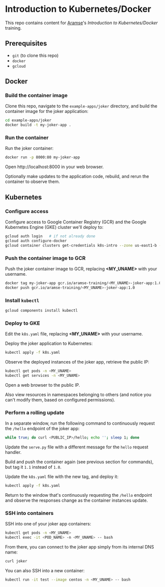# Introduction to Kubernetes/Docker
This repo contains content for [Aramse](http://aramse.io)'s _Introduction to Kubernetes/Docker_ training.

## Prerequisites
- `git` (to clone this repo)
- `docker`
- `gcloud`

## Docker
### Build the container image
Clone this repo, navigate to the `example-apps/joker` directory, and build the container image for the joker application:
```sh
cd example-apps/joker
docker build -t my-joker-app .
```

### Run the container
Run the joker container:
```sh
docker run -p 8000:80 my-joker-app
```
Open http://localhost:8000 in your web browser.

Optionally make updates to the application code, rebuild, and rerun the container to observe them.


## Kubernetes

### Configure access
Configure access to Google Container Registry (GCR) and the Google Kubernetes Engine (GKE) cluster we'll deploy to:
```sh
gcloud auth login   # if not already done
gcloud auth configure-docker
gcloud container clusters get-credentials k8s-intro --zone us-east1-b --project aramse-training
```

### Push the container image to GCR
Push the joker container image to GCR, replacing __<MY_UNAME>__ with your username.
```sh
docker tag my-joker-app gcr.io/aramse-training/<MY_UNAME>-joker-app:1.0
docker push gcr.io/aramse-training/<MY_UNAME>-joker-app:1.0
```

### Install `kubectl`
```sh
gcloud components install kubectl
```

### Deploy to GKE
Edit the `k8s.yaml` file, replacing __<MY_UNAME>__ with your username.

Deploy the joker application to Kubernetes:
```sh
kubectl apply -f k8s.yaml
```
Observe the deployed instances of the joker app, retrieve the public IP:
```sh
kubectl get pods -n <MY_UNAME>
kubectl get services -n <MY_UNAME>
```
Open a web browser to the public IP.

Also view resources in namespaces belonging to others (and notice you can't modify them, based on configured permissions).

### Perform a rolling update
In a separate window, run the following command to continuously request the `/hello` endpoint of the joker app:
```sh
while true; do curl <PUBLIC_IP>/hello; echo ''; sleep 1; done
```
Update the `serve.py` file with a different message for the `hello` request handler.

Build and push the container again (see previous section for commands), but tag it `1.1` instead of `1.0`.

Update the `k8s.yaml` file with the new tag, and deploy it:
```sh
kubectl apply -f k8s.yaml
```
Return to the window that's continuously requesting the `/hello` endpoint and observe the responses change as the container instances update.

### SSH into containers
SSH into one of your joker app containers:
```sh
kubectl get pods -n <MY_UNAME>
kubectl exec -it <POD_NAME> -n <MY_UNAME> -- bash
```
From there, you can connect to the joker app simply from its internal DNS name:
```sh
curl joker
```
You can also SSH into a new container:
```sh
kubectl run -it test --image centos -n <MY_UNAME> -- bash
```
